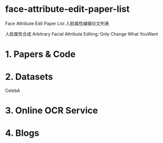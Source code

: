 # face-attribute-edit-paper-list
Face Attribute Edit Paper List 人脸属性编辑论文列表

人脸属性合成
Arbitrary Facial Attribute Editing: Only Change What YouWant

# 1. Papers & Code

# 2. Datasets
CelebA

# 3. Online OCR Service

# 4. Blogs
